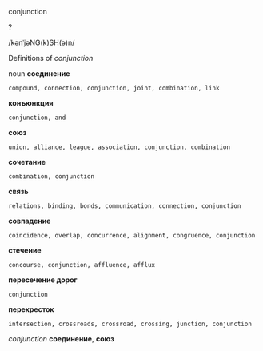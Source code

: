 conjunction

?

/kənˈjəNG(k)SH(ə)n/

Definitions of _conjunction_

noun
**соединение**

    compound, connection, conjunction, joint, combination, link
**конъюнкция**

    conjunction, and
**союз**

    union, alliance, league, association, conjunction, combination
**сочетание**

    combination, conjunction
**связь**

    relations, binding, bonds, communication, connection, conjunction
**совпадение**

    coincidence, overlap, concurrence, alignment, congruence, conjunction
**стечение**

    concourse, conjunction, affluence, afflux
**пересечение дорог**

    conjunction
**перекресток**

    intersection, crossroads, crossroad, crossing, junction, conjunction

_conjunction_
**соединение**, **союз**
